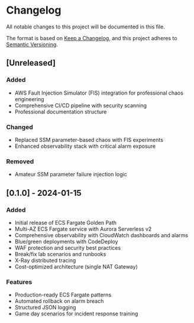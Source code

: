 # Changelog

All notable changes to this project will be documented in this file.

The format is based on [Keep a Changelog](https://keepachangelog.com/en/1.0.0/),
and this project adheres to [Semantic Versioning](https://semver.org/spec/v2.0.0.html).

## [Unreleased]

### Added
- AWS Fault Injection Simulator (FIS) integration for professional chaos engineering
- Comprehensive CI/CD pipeline with security scanning
- Professional documentation structure

### Changed
- Replaced SSM parameter-based chaos with FIS experiments
- Enhanced observability stack with critical alarm exposure

### Removed
- Amateur SSM parameter failure injection logic

## [0.1.0] - 2024-01-15

### Added
- Initial release of ECS Fargate Golden Path
- Multi-AZ ECS Fargate service with Aurora Serverless v2
- Comprehensive observability with CloudWatch dashboards and alarms
- Blue/green deployments with CodeDeploy
- WAF protection and security best practices
- Break/fix lab scenarios and runbooks
- X-Ray distributed tracing
- Cost-optimized architecture (single NAT Gateway)

### Features
- Production-ready ECS Fargate patterns
- Automated rollback on alarm breach
- Structured JSON logging
- Game day scenarios for incident response training